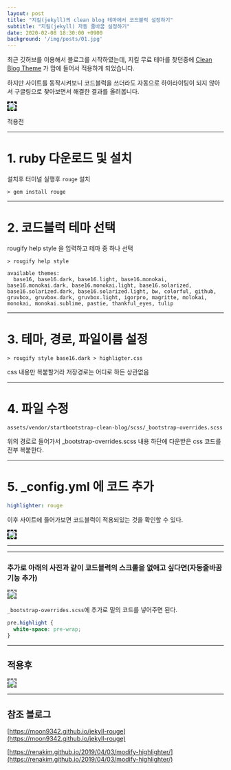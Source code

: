 ```yaml
---
layout: post
title: "지킬(jekyll)의 clean blog 테마에서 코드블럭 설정하기"
subtitle: "지킬(jekyll) 자동 줄바꿈 설정하기"
date: 2020-02-08 18:30:00 +0900
background: '/img/posts/01.jpg'
---
```


최근 깃허브를 이용해서 블로그를 시작하였는데, 지킬 무료 테마를 찾던중에 [Clean Blog Theme](http://jekyllthemes.org/themes/clean-blog/) 가 맘에 들어서 적용하게 되었습니다.

하지만 사이트를 동작시켜보니 코드블럭을 쓰더라도 자동으로 하이라이팅이 되지 않아서 구글링으로 찾아보면서 해결한 결과를 올려봅니다.

<img src="https://user-images.githubusercontent.com/59393359/74085994-25697300-4ac2-11ea-832e-44d74969b154.PNG" style="border-style: dashed; border-color: black;">

적용전

***
# 1. ruby 다운로드 및 설치
설치후 터미널 실행후 `rouge` 설치
```
> gem install rouge
```

***

# 2. 코드블럭 테마 선택
rougify help style 을 입력하고 테마 중 하나 선택
```
> rougify help style

available themes:
  base16, base16.dark, base16.light, base16.monokai, base16.monokai.dark, base16.monokai.light, base16.solarized, base16.solarized.dark, base16.solarized.light, bw, colorful, github, gruvbox, gruvbox.dark, gruvbox.light, igorpro, magritte, molokai, monokai, monokai.sublime, pastie, thankful_eyes, tulip
```

***

# 3. 테마, 경로, 파일이름 설정
```
> rougify style base16.dark > highligter.css
```
css 내용만 복붙할거라 저장경로는 어디로 하든 상관없음

***

# 4. 파일 수정
`assets/vendor/startbootstrap-clean-blog/scss/_bootstrap-overrides.scss`

위의 경로로 들어가서 _bootstrap-overrides.scss 내용 하단에 다운받은 css 코드를 전부 복붙한다.

***

# 5. _config.yml 에 코드 추가
```yml
highlighter: rouge
```
이후 사이트에 들어가보면 코드블럭이 적용되있는 것을 확인할 수 있다.

<img src="https://user-images.githubusercontent.com/59393359/74085888-13d39b80-4ac1-11ea-8ac1-c662c9edb3f7.PNG" style="border-style: dashed; border-color: black;">

***

***

### 추가로 아래의 사진과 같이 코드블럭의 스크롤을 없애고 싶다면(자동줄바꿈 기능 추가)
<img src="https://user-images.githubusercontent.com/59393359/74085871-ec7cce80-4ac0-11ea-8d0f-7fc9ea363121.PNG" style="border-style: dashed; border-color: gray;">

`_bootstrap-overrides.scss`에 추가로 밑의 코드를 넣어주면 된다.

```scss
pre.highlight {
  white-space: pre-wrap;
}
```

***

## 적용후

<img src="https://user-images.githubusercontent.com/59393359/74085840-a293e880-4ac0-11ea-9864-efe7601dfdc3.PNG" style="border-style: dashed; border-color: gray;">

***

## 참조 블로그

[https://moon9342.github.io/jekyll-rouge](https://moon9342.github.io/jekyll-rouge)

[https://renakim.github.io/2019/04/03/modify-highlighter/](https://renakim.github.io/2019/04/03/modify-highlighter/)